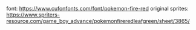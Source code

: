 font: https://www.cufonfonts.com/font/pokemon-fire-red
original sprites: https://www.spriters-resource.com/game_boy_advance/pokemonfireredleafgreen/sheet/3865/
